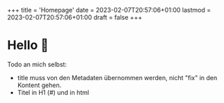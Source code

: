 +++
title = 'Homepage'
date = 2023-02-07T20:57:06+01:00
lastmod = 2023-02-07T20:57:06+01:00
draft = false
+++

# Hello 👋

Todo an mich selbst:

- title muss von den Metadaten übernommen werden, nicht "fix" in den Kontent gehen.
- Titel in H1 (#) und in html <title> einfügen